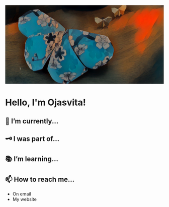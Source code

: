 <img src="/chou.jpg" width="800" height="250">

# Hello, I'm Ojasvita!

## 🤔 I’m currently...

## 🗝️ I was part of...

## 📚 I’m learning...

## 📫 How to reach me...
- On email 
- My website

